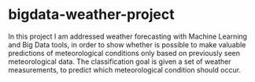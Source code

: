# bigdata-weather-project

In this project I am addressed weather forecasting with Machine Learning and Big Data tools, in order to show whether is possible to make valuable predictions of meteorological conditions only based on previously seen meteorological data. 
The classification goal is given a set of weather measurements, to predict which meteorological condition should occur.
